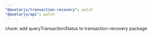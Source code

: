 ```yaml
---
"@axelarjs/transaction-recovery": patch
"@axelarjs/api": patch
---
```


chore: add queryTransactionStatus to transaction-recovery package
